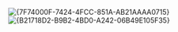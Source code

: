 ![{7F74000F-7424-4FCC-851A-AB21AAAA0715}](https://github.com/user-attachments/assets/0eefb43a-57c3-44e7-aec6-becef71d2125)
![{B21718D2-B9B2-4BD0-A242-06B49E105F35}](https://github.com/user-attachments/assets/44b546fc-4133-4147-a8b0-33654ee29739)
